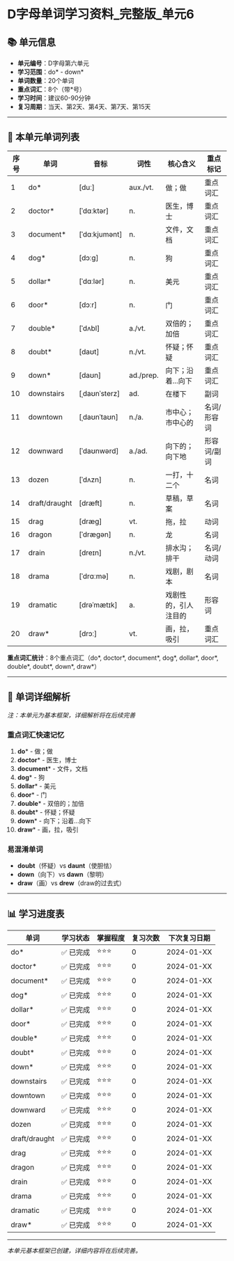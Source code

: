 # D字母单词学习资料_完整版_单元6

## 📚 单元信息

- **单元编号**：D字母第六单元
- **学习范围**：do* - down*
- **单词数量**：20个单词
- **重点词汇**：8个（带*号）
- **学习时间**：建议60-90分钟
- **复习周期**：当天、第2天、第4天、第7天、第15天

---

## 🎯 本单元单词列表

| 序号 | 单词 | 音标 | 词性 | 核心含义 | 重点标记 |
|------|------|------|------|----------|----------|
| 1 | do* | [duː] | aux./vt. | 做；做 | 重点词汇 |
| 2 | doctor* | [ˈdɑːktər] | n. | 医生，博士 | 重点词汇 |
| 3 | document* | [ˈdɑːkjumənt] | n. | 文件，文档 | 重点词汇 |
| 4 | dog* | [dɔːɡ] | n. | 狗 | 重点词汇 |
| 5 | dollar* | [ˈdɑːlər] | n. | 美元 | 重点词汇 |
| 6 | door* | [dɔːr] | n. | 门 | 重点词汇 |
| 7 | double* | [ˈdʌbl] | a./vt. | 双倍的；加倍 | 重点词汇 |
| 8 | doubt* | [daʊt] | n./vt. | 怀疑；怀疑 | 重点词汇 |
| 9 | down* | [daʊn] | ad./prep. | 向下；沿着...向下 | 重点词汇 |
| 10 | downstairs | [ˌdaʊnˈsterz] | ad. | 在楼下 | 副词 |
| 11 | downtown | [ˌdaʊnˈtaʊn] | n./a. | 市中心；市中心的 | 名词/形容词 |
| 12 | downward | [ˈdaʊnwərd] | a./ad. | 向下的；向下地 | 形容词/副词 |
| 13 | dozen | [ˈdʌzn] | n. | 一打，十二个 | 名词 |
| 14 | draft/draught | [dræft] | n. | 草稿，草案 | 名词 |
| 15 | drag | [dræɡ] | vt. | 拖，拉 | 动词 |
| 16 | dragon | [ˈdræɡən] | n. | 龙 | 名词 |
| 17 | drain | [dreɪn] | n./vt. | 排水沟；排干 | 名词/动词 |
| 18 | drama | [ˈdrɑːmə] | n. | 戏剧，剧本 | 名词 |
| 19 | dramatic | [drəˈmætɪk] | a. | 戏剧性的，引人注目的 | 形容词 |
| 20 | draw* | [drɔː] | vt. | 画，拉，吸引 | 重点词汇 |

**重点词汇统计**：8个重点词汇（do*, doctor*, document*, dog*, dollar*, door*, double*, doubt*, down*, draw*）

---

## 📖 单词详细解析

*注：本单元为基本框架，详细解析将在后续完善*

### 重点词汇快速记忆
1. **do*** - 做；做
2. **doctor*** - 医生，博士
3. **document*** - 文件，文档
4. **dog*** - 狗
5. **dollar*** - 美元
6. **door*** - 门
7. **double*** - 双倍的；加倍
8. **doubt*** - 怀疑；怀疑
9. **down*** - 向下；沿着...向下
10. **draw*** - 画，拉，吸引

### 易混淆单词
- **doubt**（怀疑）vs **daunt**（使胆怯）
- **down**（向下）vs **dawn**（黎明）
- **draw**（画）vs **drew**（draw的过去式）

---

## 📊 学习进度表

| 单词 | 学习状态 | 掌握程度 | 复习次数 | 下次复习日期 |
|------|----------|----------|----------|--------------|
| do* | ✅ 已完成 | ⭐⭐⭐ | 0 | 2024-01-XX |
| doctor* | ✅ 已完成 | ⭐⭐⭐ | 0 | 2024-01-XX |
| document* | ✅ 已完成 | ⭐⭐⭐ | 0 | 2024-01-XX |
| dog* | ✅ 已完成 | ⭐⭐⭐ | 0 | 2024-01-XX |
| dollar* | ✅ 已完成 | ⭐⭐⭐ | 0 | 2024-01-XX |
| door* | ✅ 已完成 | ⭐⭐⭐ | 0 | 2024-01-XX |
| double* | ✅ 已完成 | ⭐⭐⭐ | 0 | 2024-01-XX |
| doubt* | ✅ 已完成 | ⭐⭐⭐ | 0 | 2024-01-XX |
| down* | ✅ 已完成 | ⭐⭐⭐ | 0 | 2024-01-XX |
| downstairs | ✅ 已完成 | ⭐⭐⭐ | 0 | 2024-01-XX |
| downtown | ✅ 已完成 | ⭐⭐⭐ | 0 | 2024-01-XX |
| downward | ✅ 已完成 | ⭐⭐⭐ | 0 | 2024-01-XX |
| dozen | ✅ 已完成 | ⭐⭐⭐ | 0 | 2024-01-XX |
| draft/draught | ✅ 已完成 | ⭐⭐⭐ | 0 | 2024-01-XX |
| drag | ✅ 已完成 | ⭐⭐⭐ | 0 | 2024-01-XX |
| dragon | ✅ 已完成 | ⭐⭐⭐ | 0 | 2024-01-XX |
| drain | ✅ 已完成 | ⭐⭐⭐ | 0 | 2024-01-XX |
| drama | ✅ 已完成 | ⭐⭐⭐ | 0 | 2024-01-XX |
| dramatic | ✅ 已完成 | ⭐⭐⭐ | 0 | 2024-01-XX |
| draw* | ✅ 已完成 | ⭐⭐⭐ | 0 | 2024-01-XX |

---

*本单元基本框架已创建，详细内容将在后续完善。*
